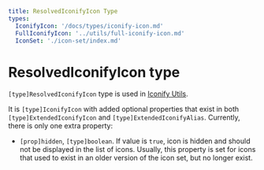 ```yaml
title: ResolvedIconifyIcon Type
types:
  IconifyIcon: '/docs/types/iconify-icon.md'
  FullIconifyIcon: '../utils/full-iconify-icon.md'
  IconSet: './icon-set/index.md'
```

# ResolvedIconifyIcon type

`[type]ResolvedIconifyIcon` type is used in [Iconify Utils](./index.md).

It is `[type]IconifyIcon` with added optional properties that exist in both `[type]ExtendedIconifyIcon` and `[type]ExtendedIconifyAlias`.
Currently, there is only one extra property:

- `[prop]hidden`, `[type]boolean`. If value is `true`, icon is hidden and should not be displayed in the list of icons. Usually, this property is set for icons that used to exist in an older version of the icon set, but no longer exist.
